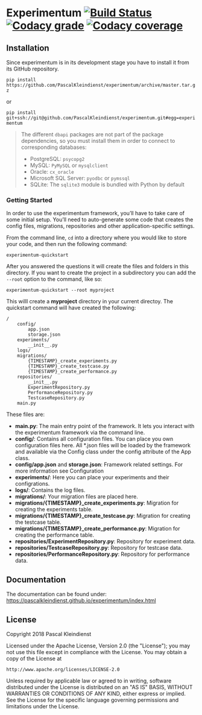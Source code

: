 # Experimentum [![Build Status][build-status-badge]][build-status-link] [![Codacy grade][codacy-quality-badge]][codacy-quality-link] [![Codacy coverage][codacy-coverage-badge]][codacy-coverage-link]

## Installation
Since experimentum is in its development stage you have to install it from its GitHub repository.

`pip install https://github.com/PascalKleindienst/experimentum/archive/master.tar.gz`

or 

`pip install git+ssh://git@github.com/PascalKleindienst/experimentum.git#egg=experimentum`

>The different ``dbapi`` packages are not part of the package dependencies, so you must install them in order to connect to corresponding databases:
>* PostgreSQL: ``psycopg2``
>* MySQL: ``PyMySQL`` or ``mysqlclient``
>* Oracle: ``cx_oracle``
>* Microsoft SQL Server: ``pyodbc`` or ``pymssql``
>* SQLite: The ``sqlite3`` module is bundled with Python by default

### Getting Started
In order to use the experimentum framework, you’ll have to take care of some initial setup. You’ll need to auto-generate some code that creates the config files, migrations, repositories and other application-specific settings.

From the command line, `cd` into a directory where you would like to store your code, and then run the following command:

`experimentum-quickstart`

After you answered the questions it will create the files and folders in this directory. If you want to create the project in a subdirectory you can add the `--root` option to the command, like so:

`experimentum-quickstart --root myproject`

This willl create a **myproject** directory in your current directoy. The quickstart command will have created the following:
```
/
    config/
        app.json
        storage.json
    experiments/
        __init__.py
    logs/
    migrations/
        {TIMESTAMP}_create_experiments.py
        {TIMESTAMP}_create_testcase.py
        {TIMESTAMP}_create_performance.py
    repositories/
        __init__.py
        ExperimentRepository.py
        PerformanceRepository.py
        TestcaseRepository.py
    main.py
```
These files are:

- **main.py**: The main entry point of the framework. It lets you interact with the experimentum framework via the command line.
- **config/**: Contains all configuration files. You can place you own configuration files here. All *.json files will be loaded by the framework and available via the Config class under the config attribute of the App class.
- **config/app.json** and **storage.json**: Framework related settings. For more information see Configuration
- **experiments/**: Here you can place your experiments and their configrations.
- **logs/**: Contains the log files.
- **migrations/**: Your migration files are placed here.
- **migrations/{TIMESTAMP}_create_experiments.py**: Migration for creating the experiments table.
- **migrations/{TIMESTAMP}_create_testcase.py**: Migration for creating the testcase table.
- **migrations/{TIMESTAMP}_create_performance.py**: Migration for creating the performance table.
- **repositories/ExperimentRepository.py**: Repository for experiment data.
- **repositories/TestcaseRepository.py**: Repository for testcase data.
- **repositories/PerformanceRepository.py**: Repository for performance data.

## Documentation
The documentation can be found under: https://pascalkleindienst.github.io/experimentum/index.html

## License
Copyright 2018 Pascal Kleindienst

Licensed under the Apache License, Version 2.0 (the "License");
you may not use this file except in compliance with the License.
You may obtain a copy of the License at

    http://www.apache.org/licenses/LICENSE-2.0

Unless required by applicable law or agreed to in writing, software
distributed under the License is distributed on an "AS IS" BASIS,
WITHOUT WARRANTIES OR CONDITIONS OF ANY KIND, either express or implied.
See the License for the specific language governing permissions and
limitations under the License.


[build-status-badge]: https://travis-ci.com/PascalKleindienst/experimentum.svg?token=Hv3aZrJaquTDR7zjNhps&branch=master
[build-status-link]:https://travis-ci.com/PascalKleindienst/experimentum

[codacy-quality-badge]: https://img.shields.io/codacy/grade/e85a2c346ef14265b3986ff7f58b3c7a.svg?style=flat-square
[codacy-quality-link]: https://www.codacy.com?utm_source=github.com&utm_medium=referral&utm_content=PascalKleindienst/experimentum&utm_campaign=Badge_Grade

[codacy-coverage-badge]: https://img.shields.io/codacy/coverage/e85a2c346ef14265b3986ff7f58b3c7a.svg?style=flat-square
[codacy-coverage-link]: https://www.codacy.com?utm_source=github.com&amp;utm_medium=referral&amp;utm_content=PascalKleindienst/experimentum&amp;utm_campaign=Badge_Coverage